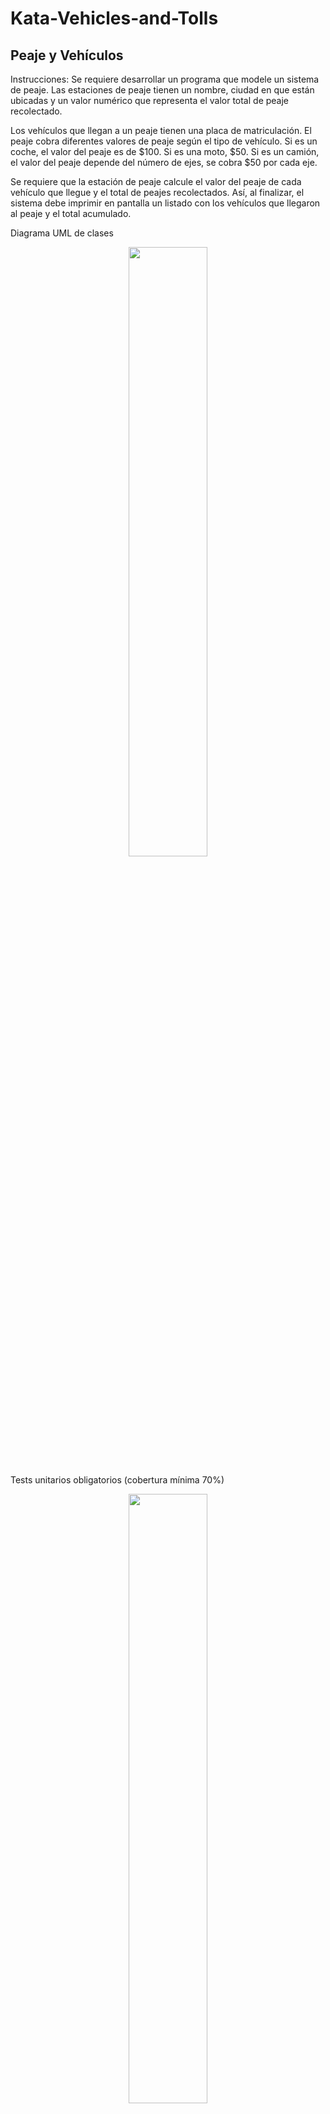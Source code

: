 ﻿# Kata-Vehicles-and-Tolls

<h2>
  Peaje y Vehículos
</h2>
Instrucciones:
Se requiere desarrollar un programa que modele un sistema de peaje. Las estaciones de peaje tienen un nombre, ciudad en que están ubicadas y un valor numérico que representa el valor total de peaje recolectado.

Los vehículos que llegan a un peaje tienen una placa de matriculación. El peaje cobra diferentes valores de peaje según el tipo de vehículo. Si es un coche, el valor del peaje es de $100. Si es una moto, $50. Si es un camión, el valor del peaje depende del número de ejes, se cobra $50 por cada eje.

Se requiere que la estación de peaje calcule el valor del peaje de cada vehículo que llegue y el total de peajes recolectados. Así, al finalizar, el sistema debe imprimir en pantalla un listado con los vehículos que llegaron al peaje y el total acumulado.

Diagrama UML de clases
<p align="center">
  <img src="https://github.com/GuadalupeGFigueroa/Kata-Vehicles-and-Tolls/blob/main/UML.png" height=50%/>
</p>
Tests unitarios obligatorios (cobertura mínima 70%)
<p align="center">
  <img src="https://github.com/GuadalupeGFigueroa/Kata-Vehicles-and-Tolls/blob/main/testing.png" height=50%/>
</p>
Entregables:
Repositorio de Github
Captura de pantalla del diagrama de clase o enlace público al archivo de diagrams.net
Captura de pantalla de la sección testing de VSCode que muestre que se ha complido con la cobertura de tests y en la que se pueda ver la cantidad de tests realizados.
